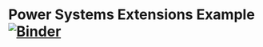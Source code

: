 # Power Systems Extensions Example [![Binder](https://mybinder.org/badge_logo.svg)](https://mybinder.org/v2/gh/kdheepak/power-systems-extensions-example/master)
